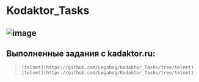 # Kodaktor_Tasks
![image](https://user-images.githubusercontent.com/44378669/72217498-aecb6b00-353f-11ea-8834-3fdd638783ad.png)
---------------------------------
Выполненные задания с kadaktor.ru:
---------------------------------
> `[telnet](https://github.com/Legabog/Kodaktor_Tasks/tree/telnet)`
> `[telnet](https://github.com/Legabog/Kodaktor_Tasks/tree/telnet)`

